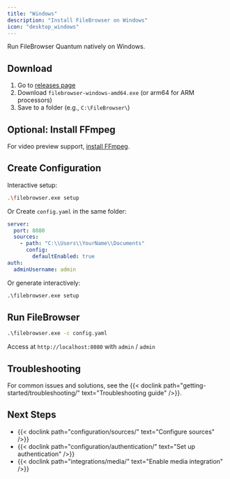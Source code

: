 ```yaml
---
title: "Windows"
description: "Install FileBrowser on Windows"
icon: "desktop_windows"
---
```


Run FileBrowser Quantum natively on Windows.

## Download

1. Go to [releases page](https://github.com/gtsteffaniak/filebrowser/releases)
2. Download `filebrowser-windows-amd64.exe` (or arm64 for ARM processors)
3. Save to a folder (e.g., `C:\FileBrowser\`)

## Optional: Install FFmpeg

For video preview support, [install FFmpeg](https://phoenixnap.com/kb/ffmpeg-windows).

## Create Configuration

Interactive setup:

```bash
.\filebrowser.exe setup
```

Or Create `config.yaml` in the same folder:

```yaml
server:
  port: 8080
  sources:
    - path: "C:\\Users\\YourName\\Documents"
      config:
        defaultEnabled: true
auth:
  adminUsername: admin
```

Or generate interactively:

```cmd
.\filebrowser.exe setup
```

## Run FileBrowser

```cmd
.\filebrowser.exe -c config.yaml
```

Access at `http://localhost:8080` with `admin` / `admin`

## Troubleshooting

For common issues and solutions, see the {{< doclink path="getting-started/troubleshooting/" text="Troubleshooting guide" />}}.

## Next Steps

- {{< doclink path="configuration/sources/" text="Configure sources" />}}
- {{< doclink path="configuration/authentication/" text="Set up authentication" />}}
- {{< doclink path="integrations/media/" text="Enable media integration" />}}

